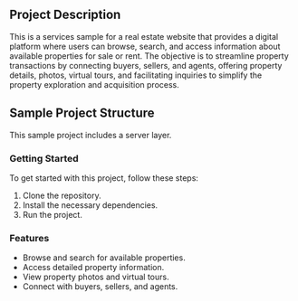 ## Project Description

This is a services sample for a real estate website that provides a digital platform where users can browse, search, and access information about available properties for sale or rent. The objective is to streamline property transactions by connecting buyers, sellers, and agents, offering property details, photos, virtual tours, and facilitating inquiries to simplify the property exploration and acquisition process.

## Sample Project Structure

This sample project includes a server layer.

### Getting Started

To get started with this project, follow these steps:

1. Clone the repository.
2. Install the necessary dependencies.
3. Run the project.

### Features

- Browse and search for available properties.
- Access detailed property information.
- View property photos and virtual tours.
- Connect with buyers, sellers, and agents.